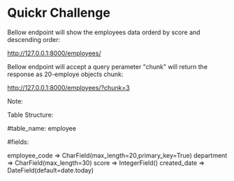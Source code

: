 # Quickr Challenge 

Bellow endpoint will show the employees data orderd by score and descending order:

http://127.0.0.1:8000/employees/


Bellow endpoint will accept a query perameter "chunk" will return the response as 20-employe objects chunk:

http://127.0.0.1:8000/employees/?chunk=3


Note:

Table Structure:

#table_name: employee

#fields:

employee_code => CharField(max_length=20,primary_key=True)
department =>  CharField(max_length=30)
score => IntegerField()
created_date =>  DateField(default=date.today)
